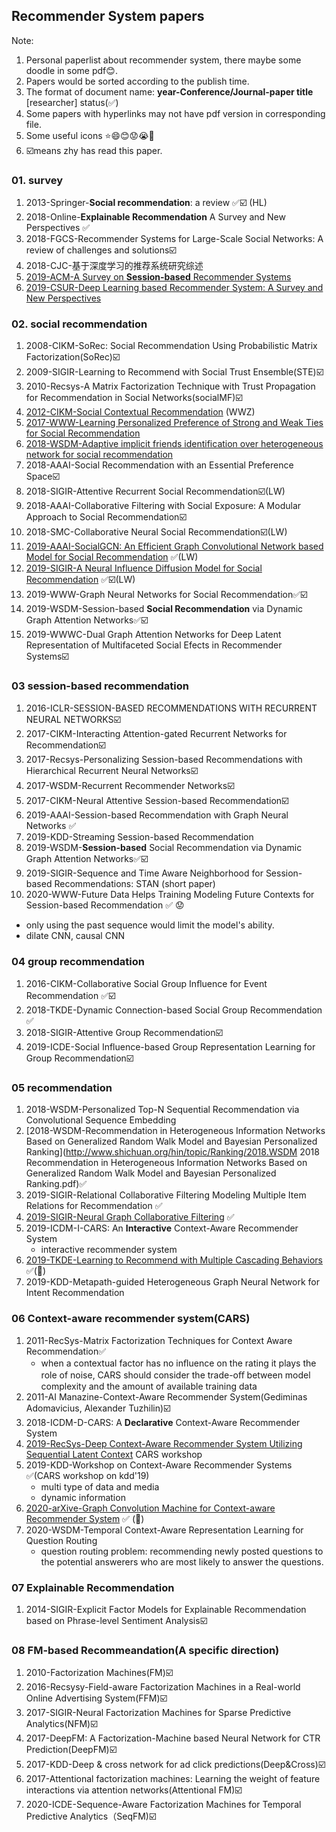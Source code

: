 ## Recommender System papers

Note: 

1. Personal paperlist about recommender system, there maybe some doodle in some pdf😊.
2. Papers would be sorted according to the publish time.
3. The format of document name: **year-Conference/Journal-paper title** [researcher] status(✅)
4. Some papers with hyperlinks may not have pdf version in corresponding file.
5. Some useful icons ⭐😄😊😟😭:horse:
6. :ballot_box_with_check:means zhy has read this paper.



### 01. survey

1. 2013-Springer-**Social recommendation**: a review ✅:ballot_box_with_check: (HL)
2. 2018-Online-**Explainable Recommendation** A Survey and New Perspectives ✅
3. 2018-FGCS-Recommender Systems for Large-Scale Social Networks: A review of challenges and solutions:ballot_box_with_check:
4. 2018-CJC-基于深度学习的推荐系统研究综述
5. [2019-ACM-A Survey on **Session-based** Recommender Systems](https://arxiv.org/pdf/1902.04864.pdf)
6. [2019-CSUR-Deep Learning based Recommender System: A Survey and New Perspectives](https://arxiv.org/pdf/1707.07435.pdf)


### 02. social recommendation

1. 2008-CIKM-SoRec: Social Recommendation Using Probabilistic Matrix Factorization(SoRec):ballot_box_with_check:
2. 2009-SIGIR-Learning to Recommend with Social Trust Ensemble(STE):ballot_box_with_check:
3. 2010-Recsys-A Matrix Factorization Technique with Trust Propagation for Recommendation in Social Networks(socialMF):ballot_box_with_check:
4. [2012-CIKM-Social Contextual Recommendation](http://media.cs.tsinghua.edu.cn/~multimedia/cuipeng/papers/SocialContextualRec.pdf) (WWZ)
5. [2017-WWW-Learning Personalized Preference of Strong and Weak Ties for Social Recommendation](http://www.findshine.com/me/downloads/papers/www2017-Learning_Personalized_Preference_of_Strong_and_Weak_Ties_for_Social_Recommendation.pdf)
6. [2018-WSDM-Adaptive implicit friends identification over heterogeneous network for social recommendation](https://dl.acm.org/doi/10.1145/3269206.3271725)
7. 2018-AAAI-Social Recommendation with an Essential Preference Space:ballot_box_with_check:
8. 2018-SIGIR-Attentive Recurrent Social Recommendation:ballot_box_with_check:(LW)
9. 2018-AAAI-Collaborative Filtering with Social Exposure: A Modular Approach to Social Recommendation:ballot_box_with_check:
10. 2018-SMC-Collaborative Neural Social Recommendation:ballot_box_with_check:(LW)
11. [2019-AAAI-SocialGCN: An Efficient Graph Convolutional Network based Model for Social Recommendation](https://arxiv.org/pdf/1811.02815.pdf) ✅(LW)
12. [2019-SIGIR-A Neural Influence Diffusion Model for Social Recommendation](https://arxiv.org/pdf/1904.10322.pdf) ✅:ballot_box_with_check:(LW)
13. 2019-WWW-Graph Neural Networks for Social Recommendation✅:ballot_box_with_check:
14. 2019-WSDM-Session-based **Social Recommendation** via Dynamic Graph Attention Networks✅:ballot_box_with_check:
15. 2019-WWWC-Dual Graph Attention Networks for Deep Latent Representation of Multifaceted Social Efects in Recommender Systems:ballot_box_with_check:

### 03 session-based recommendation

1. 2016-ICLR-SESSION-BASED RECOMMENDATIONS WITH RECURRENT NEURAL NETWORKS:ballot_box_with_check:
2. 2017-CIKM-Interacting Attention-gated Recurrent Networks for Recommendation:ballot_box_with_check:
3. 2017-Recsys-Personalizing Session-based Recommendations with Hierarchical Recurrent Neural Networks:ballot_box_with_check:
4. 2017-WSDM-Recurrent Recommender Networks:ballot_box_with_check:
5. 2017-CIKM-Neural Attentive Session-based Recommendation:ballot_box_with_check:
6. 2019-AAAI-Session-based Recommendation with Graph Neural Networks ✅
7. 2019-KDD-Streaming Session-based Recommendation
8. 2019-WSDM-**Session-based** Social Recommendation via Dynamic Graph Attention Networks✅:ballot_box_with_check:
9. 2019-SIGIR-Sequence and Time Aware Neighborhood for Session-based Recommendations: STAN (short paper)
10. 2020-WWW-Future Data Helps Training Modeling Future Contexts for Session-based Recommendation ✅ 😟
   - only using the past sequence would limit the model's ability.
   - dilate CNN, causal CNN

### 04 group recommendation

1. 2016-CIKM-Collaborative Social Group Inﬂuence for Event Recommendation ✅:ballot_box_with_check:
2. 2018-TKDE-Dynamic Connection-based Social Group Recommendation ✅
3. 2018-SIGIR-Attentive Group Recommendation:ballot_box_with_check:
4. 2019-ICDE-Social Influence-based Group Representation Learning for Group Recommendation:ballot_box_with_check:

### 05 recommendation

1. 2018-WSDM-Personalized Top-N Sequential Recommendation via Convolutional Sequence Embedding 
2. [2018-WSDM-Recommendation in Heterogeneous Information Networks Based on Generalized Random Walk Model and Bayesian Personalized Ranking](http://www.shichuan.org/hin/topic/Ranking/2018.WSDM 2018 Recommendation in Heterogeneous Information Networks Based on Generalized Random Walk Model and Bayesian Personalized Ranking.pdf)✅
3. 2019-SIGIR-Relational Collaborative Filtering Modeling Multiple Item Relations for Recommendation ✅
4. [2019-SIGIR-Neural Graph Collaborative Filtering](https://arxiv.org/pdf/1905.08108.pdf) ✅
5. 2019-ICDM-I-CARS: An **Interactive** Context-Aware Recommender System
   - interactive recommender system
6. [2019-TKDE-Learning to Recommend with Multiple Cascading Behaviors](https://arxiv.org/pdf/1809.08161.pdf) ✅(:horse:)
7. 2019-KDD-Metapath-guided Heterogeneous Graph Neural Network for Intent Recommendation

### 06 Context-aware recommender system(CARS)

1. 2011-RecSys-Matrix Factorization Techniques for Context Aware Recommendation✅ 
   -  when a contextual factor has no inﬂuence on the rating it plays the role of noise,  CARS should consider the trade-oﬀ between model complexity and the amount of available training data
2. 2011-AI Manazine-Context-Aware Recommender System(Gediminas Adomavicius, Alexander Tuzhilin):ballot_box_with_check:
3. 2018-ICDM-D-CARS: A **Declarative** Context-Aware Recommender System
4. [2019-RecSys-Deep Context-Aware Recommender System Utilizing Sequential Latent Context](https://arxiv.org/pdf/1909.03999.pdf) CARS workshop
5. 2019-KDD-Workshop on Context-Aware Recommender Systems ✅(CARS workshop on kdd'19)
   - multi type of data and media
   - dynamic information
6. [2020-arXive-Graph Convolution Machine for Context-aware Recommender System](https://arxiv.org/pdf/2001.11402.pdf) ✅ (🐴)
7. 2020-WSDM-Temporal Context-Aware Representation Learning for Question Routing
   - question routing problem: recommending newly posted questions to the potential answerers who are most likely to answer the questions.
   
### 07 Explainable Recommendation
1. 2014-SIGIR-Explicit Factor Models for Explainable Recommendation based on Phrase-level Sentiment Analysis:ballot_box_with_check:

### 08 FM-based Recommeandation(A specific direction)
1. 2010-Factorization Machines(FM):ballot_box_with_check:
2. 2016-Recsysy-Field-aware Factorization Machines in a Real-world Online Advertising System(FFM):ballot_box_with_check:
3. 2017-SIGIR-Neural Factorization Machines for Sparse Predictive Analytics(NFM):ballot_box_with_check:
4. 2017-DeepFM: A Factorization-Machine based Neural Network for CTR Prediction(DeepFM):ballot_box_with_check:
5. 2017-KDD-Deep & cross network for ad click predictions(Deep&Cross):ballot_box_with_check:
6. 2017-Attentional factorization machines: Learning the weight of feature interactions via attention networks(Attentional FM):ballot_box_with_check:
7. 2020-ICDE-Sequence-Aware Factorization Machines for Temporal Predictive Analytics（SeqFM):ballot_box_with_check:
